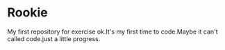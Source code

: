 # Rookie
My first repository for exercise
ok.It's my first time to code.Maybe it can't called code.just a little progress.
